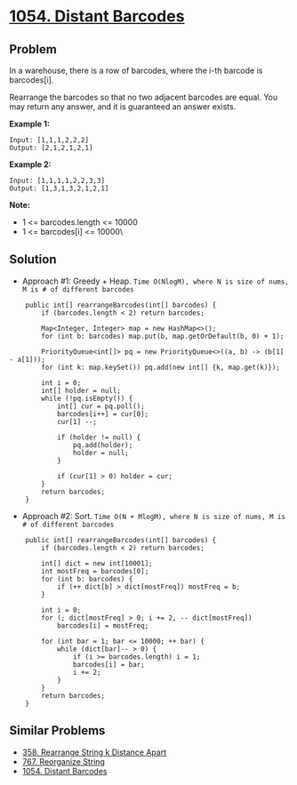 # <a href='https://leetcode.com/problems/distant-barcodes/'>1054. Distant Barcodes</a>

## Problem
In a warehouse, there is a row of barcodes, where the i-th barcode is barcodes[i].

Rearrange the barcodes so that no two adjacent barcodes are equal.  You may return any answer, and it is guaranteed an answer exists.

<strong>Example 1:</strong>
```
Input: [1,1,1,2,2,2]
Output: [2,1,2,1,2,1]
```
<strong>Example 2:</strong>
```
Input: [1,1,1,1,2,2,3,3]
Output: [1,3,1,3,2,1,2,1]
```

<strong>Note:</strong>
- 1 <= barcodes.length <= 10000
- 1 <= barcodes[i] <= 10000\

## Solution
- Approach #1: Greedy + Heap. ```Time O(NlogM), where N is size of nums, M is # of different barcodes```
```
    public int[] rearrangeBarcodes(int[] barcodes) {
        if (barcodes.length < 2) return barcodes;
        
        Map<Integer, Integer> map = new HashMap<>();
        for (int b: barcodes) map.put(b, map.getOrDefault(b, 0) + 1);
        
        PriorityQueue<int[]> pq = new PriorityQueue<>((a, b) -> (b[1] - a[1]));
        for (int k: map.keySet()) pq.add(new int[] {k, map.get(k)});
        
        int i = 0;
        int[] holder = null;
        while (!pq.isEmpty()) {
            int[] cur = pq.poll();
            barcodes[i++] = cur[0];
            cur[1] --;
            
            if (holder != null) {
                pq.add(holder);
                holder = null;
            }
            
            if (cur[1] > 0) holder = cur;
        }
        return barcodes;
    }
```

- Approach #2: Sort. ```Time O(N + MlogM), where N is size of nums, M is # of different barcodes```
```
    public int[] rearrangeBarcodes(int[] barcodes) {
        if (barcodes.length < 2) return barcodes;
        
        int[] dict = new int[10001];
        int mostFreq = barcodes[0];
        for (int b: barcodes) {
            if (++ dict[b] > dict[mostFreq]) mostFreq = b;
        }
        
        int i = 0;
        for (; dict[mostFreq] > 0; i += 2, -- dict[mostFreq])
            barcodes[i] = mostFreq;
        
        for (int bar = 1; bar <= 10000; ++ bar) {
            while (dict[bar]-- > 0) {
                if (i >= barcodes.length) i = 1;
                barcodes[i] = bar;
                i += 2;
            }
        }
        return barcodes;
    }
```

## Similar Problems
- <a href='https://github.com/DongZhuoran/LeetCode/blob/master/problems/358.%20Rearrange%20String%20k%20Distance%20Apart.md'>358. Rearrange String k Distance Apart</a>
- <a href='https://github.com/DongZhuoran/LeetCode/blob/master/problems/767.%20Reorganize%20String.md'>767. Reorganize String</a>
- <a href='https://github.com/DongZhuoran/LeetCode/blob/master/problems/1054.%20Distant%20Barcodes.md'>1054. Distant Barcodes</a>
